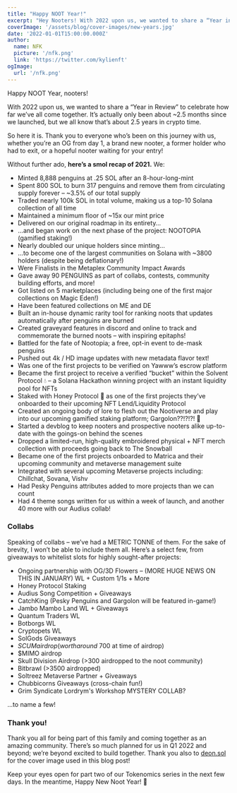 ```yaml
---
title: "Happy NOOT Year!"
excerpt: "Hey Nooters! With 2022 upon us, we wanted to share a “Year in Review” to celebrate how far we’ve all come together. It’s actually only been about ~2.5 months since we launched, but we all know that’s about 2.5 years in crypto time..."
coverImage: '/assets/blog/cover-images/new-years.jpg'
date: '2022-01-01T15:00:00.000Z'
author:
  name: NFK
  picture: '/nfk.png'
  link: 'https://twitter.com/kylienft'
ogImage:
  url: '/nfk.png'
---
```


Happy NOOT Year, nooters!

With 2022 upon us, we wanted to share a “Year in Review” to celebrate how far we’ve all come together. It’s actually only been about ~2.5 months since we launched, but we all know that’s about 2.5 years in crypto time.

So here it is. Thank you to everyone who’s been on this journey with us, whether you’re an OG from day 1, a brand new nooter, a former holder who had to exit, or a hopeful nooter waiting for your entry!

 Without further ado, **here’s a smol recap of 2021.** We:

+ Minted 8,888 penguins at .25 SOL after an 8-hour-long-mint
+ Spent 800 SOL to burn 317 penguins and remove them from circulating supply forever – ~3.5% of our total supply
+ Traded nearly 100k SOL in total volume, making us a top-10 Solana collection of all time
+ Maintained a minimum floor of ~15x our mint price
+ Delivered on our original roadmap in its entirety…
+ …and began work on the next phase of the project: NOOTOPIA (gamified staking!)
+ Nearly doubled our unique holders since minting…
+ …to become one of the largest communities on Solana with ~3800 holders (despite being deflationary!)
+ Were Finalists in the Metaplex Community Impact Awards
+ Gave away 90 PENGUINS as part of collabs, contests, community building efforts, and more!
+ Got listed on 5 marketplaces (including being one of the first major collections on Magic Eden!)
+ Have been featured collections on ME and DE
+ Built an in-house dynamic rarity tool for ranking noots that updates automatically after penguins are burned
+ Created graveyard features in discord and online to track and commemorate the burned noots – with inspiring epitaphs!
+ Battled for the fate of Nootopia; a free, opt-in event to de-mask penguins
+ Pushed out 4k / HD image updates with new metadata flavor text!
+ Was one of the first projects to be verified on Yawww’s escrow platform
+ Became the first project to receive a verified “bucket” within the Solvent Protocol 💧 – a Solana Hackathon winning project with an instant liquidity pool for NFTs
+ Staked with Honey Protocol 🐝 as one of the first projects they’ve onboarded to their upcoming NFT Lend/Liquidity Protocol
+ Created an ongoing body of lore to flesh out the Nootiverse and play into our upcoming gamified staking platform; Gargolon??!?!?! 👀
+ Started a devblog to keep nooters and prospective nooters alike up-to-date with the goings-on behind the scenes
+ Dropped a limited-run, high-quality embroidered physical + NFT merch collection with proceeds going back to The Snowball
+ Became one of the first projects onboarded to Matrica and their upcoming community and metaverse management suite
+ Integrated with several upcoming Metaverse projects including: Chillchat, Sovana, Vishv
+ Had Pesky Penguins attributes added to more projects than we can count
+ Had 4 theme songs written for us within a week of launch, and another 40 more with our Audius collab!

### Collabs
Speaking of collabs – we’ve had a METRIC TONNE of them. For the sake of brevity, I won’t be able to include them all. Here’s a select few, from giveaways to whitelist slots for highly sought-after projects:

+  Ongoing partnership with OG/3D Flowers – (MORE HUGE NEWS ON THIS IN JANUARY) WL + Custom 1/1s + More
+  Honey Protocol Staking
+  Audius Song Competition + Giveaways
+  CatchKing (Pesky Penguins and Gargolon will be featured in-game!)
+  Jambo Mambo Land WL + Giveaways
+  Quantum Traders WL
+  Botborgs WL
+  Cryptopets WL
+  SolGods Giveaways
+  $SCUM airdrop (worth around ~$700 at time of airdrop)
+  $MIMO airdrop
+  Skull Division Airdrop (>300 airdropped to the noot community)
+  Bitbrawl (>3500 airdropped)
+  Soltreez Metaverse Partner + Giveaways
+  Chubbicorns Giveaways (cross-chain fun!)
+  Grim Syndicate Lordrym's Workshop MYSTERY COLLAB?

...to name a few!

### Thank you!
Thank you all for being part of this family and coming together as an amazing community. There’s so much planned for us in Q1 2022 and beyond; we’re beyond excited to build together.
Thank you also to [deon.sol](https://twitter.com/CryptoDeon) for the cover image used in this blog post!

Keep your eyes open for part two of our Tokenomics series in the next few days. In the meantime, Happy New Noot Year! 🥳
